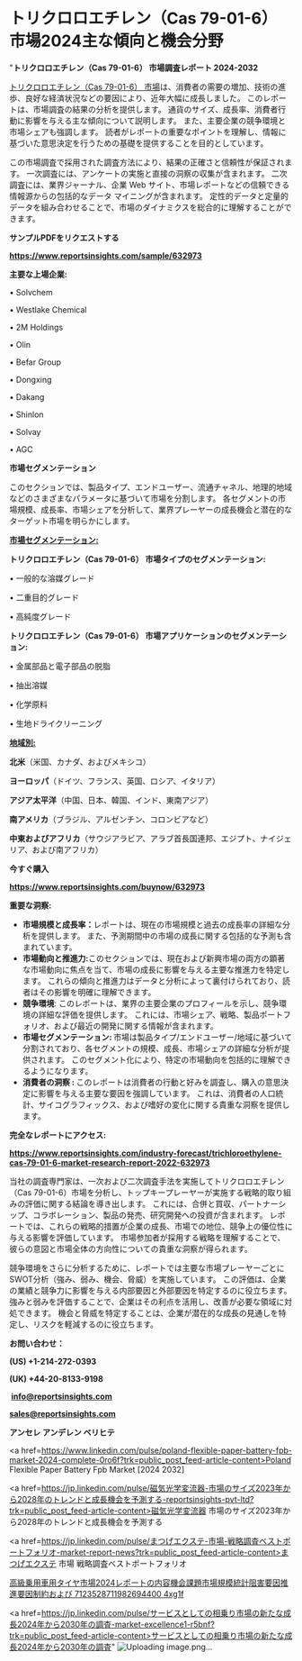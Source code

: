  # トリクロロエチレン（Cas 79-01-6）市場2024主な傾向と機会分野

"<strong>トリクロロエチレン（Cas 79-01-6） 市場調査レポート 2024-2032</strong>

<a href=https://www.reportsinsights.com/sample/632973>トリクロロエチレン（Cas 79-01-6） 市場</a>は、消費者の需要の増加、技術の進歩、良好な経済状況などの要因により、近年大幅に成長しました。 このレポートは、市場調査の結果の分析を提供します。 通貨のサイズ、成長率、消費者行動に影響を与える主な傾向について説明します。 また、主要企業の競争環境と市場シェアも強調します。 読者がレポートの重要なポイントを理解し、情報に基づいた意思決定を行うための基礎を提供することを目的としています。

この市場調査で採用された調査方法により、結果の正確さと信頼性が保証されます。 一次調査には、アンケートの実施と直接の洞察の収集が含まれます。 二次調査には、業界ジャーナル、企業 Web サイト、市場レポートなどの信頼できる情報源からの包括的なデータ マイニングが含まれます。 定性的データと定量的データを組み合わせることで、市場のダイナミクスを総合的に理解することができます。

<strong><b>サンプルPDFをリクエストする</b></strong>

<a href=https://www.reportsinsights.com/sample/632973><strong><u>https://www.reportsinsights.com/sample/632973</u></strong></a>

<strong>主要な上場企業:</strong>

• Solvchem

• Westlake Chemical

• 2M Holdings

• Olin

• Befar Group

• Dongxing

• Dakang

• Shinlon

• Solvay

• AGC

<strong>市場セグメンテーション</strong>

このセクションでは、製品タイプ、エンドユーザー、流通チャネル、地理的地域などのさまざまなパラメータに基づいて市場を分割します。 各セグメントの市場規模、成長率、市場シェアを分析して、業界プレーヤーの成長機会と潜在的なターゲット市場を明らかにします。

<strong><u>市場セグメンテーション</u></strong><strong><u>:</u></strong>

<strong>トリクロロエチレン（Cas 79-01-6） 市場タイプのセグメンテーション:</strong>

• 一般的な溶媒グレード

• 二重目的グレード

• 高純度グレード

<strong>トリクロロエチレン（Cas 79-01-6） 市場アプリケーションのセグメンテーション:</strong>

• 金属部品と電子部品の脱脂

• 抽出溶媒

• 化学原料

• 生地ドライクリーニング

<strong><u>地域別</u></strong><strong><u>:</u></strong>

<strong>北米</strong>（米国、カナダ、およびメキシコ）

<strong>ヨーロッパ</strong>（ドイツ、フランス、英国、ロシア、イタリア）

<strong>アジア太平洋</strong>（中国、日本、韓国、インド、東南アジア）

<strong>南アメリカ</strong>（ブラジル、アルゼンチン、コロンビアなど）

<strong>中東およびアフリカ</strong>（サウジアラビア、アラブ首長国連邦、エジプト、ナイジェリア、および南アフリカ）

<strong>今すぐ購入</strong>

<a href=https://www.reportsinsights.com/buynow/632973><strong><u>https://www.reportsinsights.com/buynow/632973</u></strong></a>

<strong>重要な洞察:</strong>
<ul>
  <li><strong>市場規模と成長率：</strong>レポートは、現在の市場規模と過去の成長率の詳細な分析を提供します。 また、予測期間中の市場の成長に関する包括的な予測も含まれています。</li>
  <li><strong>市場動向と推進力:</strong>このセクションでは、現在および新興市場の両方の顕著な市場動向に焦点を当て、市場の成長に影響を与える主要な推進力を特定します。 これらの傾向と推進力はデータと分析によって裏付けられており、読者はその影響を明確に理解できます。</li>
  <li><strong>競争環境</strong>: このレポートは、業界の主要企業のプロフィールを示し、競争環境の詳細な評価を提供します。 これには、市場シェア、戦略、製品ポートフォリオ、および最近の開発に関する情報が含まれます。</li>
  <li><strong>市場セグメンテーション: </strong>市場は製品タイプ/エンドユーザー/地域に基づいて分割されており、各セグメントの規模、成長、市場シェアの詳細な分析が提供されます。 このセグメント化により、特定の市場動向を包括的に理解できるようになります。</li>
  <li><strong>消費者の洞察 : </strong>このレポートは消費者の行動と好みを調査し、購入の意思決定に影響を与える主要な要因を強調しています。 これは、消費者の人口統計、サイコグラフィックス、および嗜好の変化に関する貴重な洞察を提供します。</li>
</ul>
<strong>完全なレポートにアクセス:</strong>

<a href=https://www.reportsinsights.com/industry-forecast/trichloroethylene-cas-79-01-6-market-research-report-2022-632973><strong><u><b>https://www.reportsinsights.com/industry-forecast/trichloroethylene-cas-79-01-6-market-research-report-2022-632973</b></u></strong></a>

当社の調査専門家は、一次および二次調査手法を実施してトリクロロエチレン（Cas 79-01-6）市場を分析し、トップキープレーヤーが実施する戦略的取り組みの評価に関する結論を導き出します。 これには、合併と買収、パートナーシップ、コラボレーション、製品の発売、研究開発への投資が含まれます。 レポートでは、これらの戦略的措置が企業の成長、市場での地位、競争上の優位性に与える影響を評価しています。 市場参加者が採用する戦略を理解することで、彼らの意図と市場全体の方向性についての貴重な洞察が得られます。

競争環境をさらに分析するために、レポートでは主要な市場プレーヤーごとにSWOT分析（強み、弱み、機会、脅威）を実施しています。 この評価は、企業の業績と競争力に影響を与える内部要因と外部要因を特定するのに役立ちます。 強みと弱みを評価することで、企業はその利点を活用し、改善が必要な領域に対処できます。 機会と脅威を特定することは、企業が潜在的な成長の見通しを特定し、リスクを軽減するのに役立ちます。

<strong>お問い合わせ：</strong>

<strong>(US) +1-214-272-0393</strong>

<strong>(UK) +44-20-8133-9198</strong>

<strong> </strong><a href=info@reportsinsights.com><strong><u>info@reportsinsights.com</u></strong></a>

<a href=sales@reportsinsights.com><strong><u>sales@reportsinsights.com</u></strong></a>

<strong>アンセレ アンデレン ベリヒテ</strong>

<a href=https://www.linkedin.com/pulse/poland-flexible-paper-battery-fpb-market-2024-complete-0ro6f?trk=public_post_feed-article-content>Poland Flexible Paper Battery Fpb Market [2024 2032]</a>

<a href=https://jp.linkedin.com/pulse/磁気光学変流器-市場のサイズ2023年から2028年のトレンドと成長機会を予測する-reportsinsights-pvt-ltd?trk=public_post_feed-article-content>磁気光学変流器 市場のサイズ2023年から2028年のトレンドと成長機会を予測する</a>

<a href=https://jp.linkedin.com/pulse/まつげエクステ-市場-戦略調査ベストポートフォリオ-market-report-news?trk=public_post_feed-article-content>まつげエクステ 市場 戦略調査ベストポートフォリオ</a>

<a href=https://www.linkedin.com/pulse/高級乗用車用タイヤ市場2024レポートの内容機会課題市場規模統計阻害要因推進要因制約および-7123528711982694400-4xg1f/>高級乗用車用タイヤ市場2024レポートの内容機会課題市場規模統計阻害要因推進要因制約および 7123528711982694400 4xg1f</a>

<a href=https://jp.linkedin.com/pulse/サービスとしての相乗り市場の新たな成長2024年から2030年の調査-market-excellence1-r5bnf?trk=public_post_feed-article-content>サービスとしての相乗り市場の新たな成長2024年から2030年の調査</a>"
![Uploading image.png…]()
